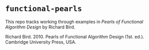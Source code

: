 `functional-pearls`
=====

This repo tracks working through examples in _Pearls of Functional Algorithm Design_
by Richard Bird.

Richard Bird. 2010. Pearls of Functional Algorithm Design (1st. ed.). Cambridge University Press, USA.

